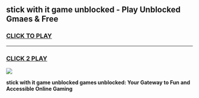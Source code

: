 
## stick with it game unblocked - Play Unblocked Gmaes & Free
<h3>
<a href="https://news.freeplayer.one?title=stick_with_it_game_unblocked&ref=16F">CLICK TO PLAY</a></h3>
<hr>

<h3>
<a href="https://news.freeplayer.one?title=stick_with_it_game_unblocked&ref=16F">CLICK 2 PLAY</a>
  
</h3>

<a href="https://news.freeplayer.one?title=stick_with_it_game_unblocked&ref=16F/"><img src="https://clearcache.store/games.png"></a>


**stick with it game unblocked games unblocked: Your Gateway to Fun and Accessible Online Gaming**

